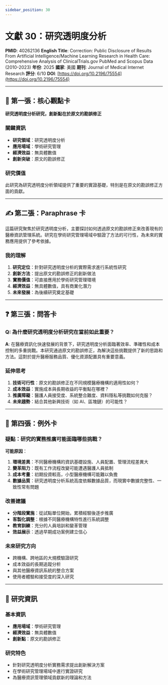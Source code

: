 ```yaml
---
sidebar_position: 30
---
```


# 文獻 30：研究透明度分析

**PMID**: 40262136
**English Title**: Correction: Public Disclosure of Results From Artificial Intelligence/Machine Learning Research in Health Care: Comprehensive Analysis of ClinicalTrials.gov PubMed and Scopus Data (2010-2023)
**年份**: 2025
**國家**: 美國
**期刊**: Journal of Medical Internet Research
**評分**: 6/10
**DOI**: [https://doi.org/10.2196/75554](https://doi.org/10.2196/75554)

---

## 📌 第一張：核心觀點卡

**研究透明度分析研究，創新點在於原文的勘誤修正**

### 關鍵資訊
- **研究領域**：研究透明度分析
- **應用場域**：學術研究管理
- **經濟效益**：無具體數值
- **創新突破**：原文的勘誤修正

### 研究價值
此研究為研究透明度分析領域提供了重要的實證基礎，特別是在原文的勘誤修正方面的貢獻。

---

## ✍️ 第二張：Paraphrase 卡

這篇研究聚焦於研究透明度分析，主要探討如何透過原文的勘誤修正來改善現有的醫療資訊管理系統。研究在學術研究管理場域中驗證了方法的可行性，為未來的實務應用提供了參考依據。

### 我的理解
1. **研究定位**：針對研究透明度分析的實際需求進行系統性研究
2. **創新方法**：提出原文的勘誤修正的創新做法
3. **實務價值**：可直接應用於學術研究管理環境
4. **經濟效益**：無具體數值，具有商業化潛力
5. **未來發展**：為後續研究奠定基礎

---

## ❓ 第三張：問答卡

### Q: 為什麼研究透明度分析研究在當前如此重要？

**A**: 在醫療資訊化快速發展的背景下，研究透明度分析面臨著效率、準確性和成本控制的多重挑戰。本研究通過原文的勘誤修正，為解決這些挑戰提供了新的思路和方法。這對於提升醫療服務品質、優化資源配置具有重要意義。

### 延伸思考
1. **技術可行性**：原文的勘誤修正在不同規模醫療機構的適用性如何？
2. **成本效益**：實施成本與長期收益的平衡點在哪裡？
3. **推廣障礙**：醫護人員接受度、系統整合難度、資料隱私等挑戰如何克服？
4. **未來趨勢**：結合其他新興技術（如 AI、區塊鏈）的可能性？

---

## 🤔 第四張：例外卡

### 疑點：研究的實務推廣可能面臨哪些挑戰？

**可能原因**：
1. **環境差異**：不同醫療機構的資訊基礎設施、人員配置、管理流程差異大
2. **變革阻力**：既有工作流程改變可能遭遇醫護人員抵制
3. **成本考量**：初期投資較高，小型醫療機構可能難以負擔
4. **數據品質**：研究透明度分析系統高度依賴數據品質，而現實中數據完整性、一致性常有問題

### 改善建議
- **分階段實施**：從試點單位開始，累積經驗後逐步推廣
- **客製化調整**：根據不同醫療機構特性進行系統調整
- **教育訓練**：充分的人員培訓和變革管理
- **效益展示**：透過早期成功案例建立信心

### 未來研究方向
- 跨機構、跨地區的大規模驗證研究
- 成本效益的長期追蹤分析
- 與其他醫療資訊系統的整合方案
- 使用者體驗和接受度的深入研究

---

## 📄 研究資訊

### 基本資訊
- **應用場域**：學術研究管理
- **經濟效益**：無具體數值
- **創新點**：原文的勘誤修正

### 研究特色
- 針對研究透明度分析實務需求提出創新解決方案
- 在學術研究管理場域中進行實證研究
- 為醫療資訊管理領域貢獻新的理論和方法
